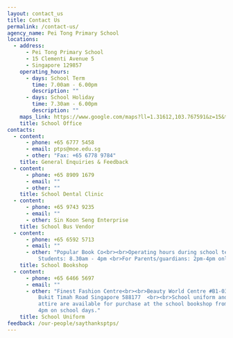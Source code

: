 ```yaml
---
layout: contact_us
title: Contact Us
permalink: /contact-us/
agency_name: Pei Tong Primary School
locations:
  - address:
      - Pei Tong Primary School
      - 15 Clementi Avenue 5
      - Singapore 129857
    operating_hours:
      - days: School Term
        time: 7.00am - 6.00pm
        description: ""
      - days: School Holiday
        time: 7.30am - 6.00pm
        description: ""
    maps_link: https://www.google.com/maps?ll=1.31612,103.767591&z=15&t=m&hl=en&gl=US&mapclient=embed&cid=14750028518147969844
    title: School Office
contacts:
  - content:
      - phone: +65 6777 5458
      - email: ptps@moe.edu.sg
      - other: "Fax: +65 6778 9784"
    title: General Enquiries & Feedback
  - content:
      - phone: +65 8909 1679
      - email: ""
      - other: ""
    title: School Dental Clinic
  - content:
      - phone: +65 9743 9235
      - email: ""
      - other: Sin Koon Seng Enterprise
    title: School Bus Vendor
  - content:
      - phone: +65 6592 5713
      - email: ""
      - other: "Popular Book Co<br><br>Operating hours during school term:<br>For
          Students: 8.30am - 4pm <br>For Parents/guardians: 2pm-4pm only"
    title: School Bookshop
  - content:
      - phone: +65 6466 5697
      - email: ""
      - other: "Finest Fashion Centre<br><br>Beauty World Centre #B1-03144  <br>Upper
          Bukit Timah Road Singapore 588177  <br><br>School uniform and PE
          attire are available for purchase at the school bookshop from 2pm -
          4pm on school days."
    title: School Uniform
feedback: /our-people/saythanksptps/
---
```

